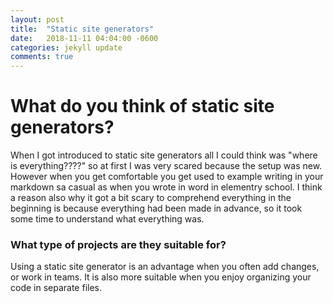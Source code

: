 ```yaml
---
layout: post
title:  "Static site generators"
date:   2018-11-11 04:04:00 -0600
categories: jekyll update
comments: true
---
```


# What do you think of static site generators?

When I got introduced to static site generators all I could think was "where is everything????" so at first I was very scared because the setup was new. However when you get comfortable you get used to example writing in your markdown sa casual as when you wrote in word in elementry school. I think a reason also why it got a bit scary to comprehend everything in the beginning is because everything had been made in advance, so it took some time to understand what everything was.

### What type of projects are they suitable for?

Using a static site generator is an advantage when you often add changes, or work in teams. It is also more suitable when you enjoy organizing your code in separate files. 